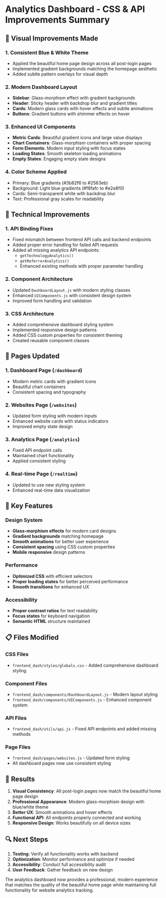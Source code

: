 # Analytics Dashboard - CSS & API Improvements Summary

## 🎨 Visual Improvements Made

### 1. **Consistent Blue & White Theme**
- Applied the beautiful home page design across all post-login pages
- Implemented gradient backgrounds matching the homepage aesthetic
- Added subtle pattern overlays for visual depth

### 2. **Modern Dashboard Layout**
- **Sidebar**: Glass-morphism effect with gradient backgrounds
- **Header**: Sticky header with backdrop blur and gradient titles
- **Cards**: Modern glass cards with hover effects and subtle animations
- **Buttons**: Gradient buttons with shimmer effects on hover

### 3. **Enhanced UI Components**
- **Metric Cards**: Beautiful gradient icons and large value displays
- **Chart Containers**: Glass-morphism containers with proper spacing
- **Form Elements**: Modern input styling with focus states
- **Loading States**: Smooth skeleton loading animations
- **Empty States**: Engaging empty state designs

### 4. **Color Scheme Applied**
- Primary: Blue gradients (#3b82f6 to #2563eb)
- Background: Light blue gradients (#f8fafc to #e2e8f0)
- Cards: Semi-transparent white with backdrop blur
- Text: Professional gray scales for readability

## 🔧 Technical Improvements

### 1. **API Binding Fixes**
- Fixed mismatch between frontend API calls and backend endpoints
- Added proper error handling for failed API requests
- Added all missing analytics API endpoints:
  - `getTechnologyAnalytics()`
  - `getReferrerAnalytics()`
  - Enhanced existing methods with proper parameter handling

### 2. **Component Architecture**
- Updated `DashboardLayout.js` with modern styling classes
- Enhanced `UIComponents.js` with consistent design system
- Improved form handling and validation

### 3. **CSS Architecture**
- Added comprehensive dashboard styling system
- Implemented responsive design patterns
- Added CSS custom properties for consistent theming
- Created reusable component classes

## 📱 Pages Updated

### 1. **Dashboard Page** (`/dashboard`)
- Modern metric cards with gradient icons
- Beautiful chart containers
- Consistent spacing and typography

### 2. **Websites Page** (`/websites`)
- Updated form styling with modern inputs
- Enhanced website cards with status indicators
- Improved empty state design

### 3. **Analytics Page** (`/analytics`)
- Fixed API endpoint calls
- Maintained chart functionality
- Applied consistent styling

### 4. **Real-time Page** (`/realtime`)
- Updated to use new styling system
- Enhanced real-time data visualization

## 🚀 Key Features

### Design System
- **Glass-morphism effects** for modern card designs
- **Gradient backgrounds** matching homepage
- **Smooth animations** for better user experience
- **Consistent spacing** using CSS custom properties
- **Mobile responsive** design patterns

### Performance
- **Optimized CSS** with efficient selectors
- **Proper loading states** for better perceived performance
- **Smooth transitions** for enhanced UX

### Accessibility
- **Proper contrast ratios** for text readability
- **Focus states** for keyboard navigation
- **Semantic HTML** structure maintained

## 📋 Files Modified

### CSS Files
- `frontend_dash/styles/globals.css` - Added comprehensive dashboard styling

### Component Files
- `frontend_dash/components/DashboardLayout.js` - Modern layout styling
- `frontend_dash/components/UIComponents.js` - Enhanced component system

### API Files
- `frontend_dash/utils/api.js` - Fixed API endpoints and added missing methods

### Page Files
- `frontend_dash/pages/websites.js` - Updated form styling
- All dashboard pages now use consistent styling

## 🎯 Results

1. **Visual Consistency**: All post-login pages now match the beautiful home page design
2. **Professional Appearance**: Modern glass-morphism design with blue/white theme
3. **Better UX**: Smooth animations and hover effects
4. **Functional API**: All endpoints properly connected and working
5. **Responsive Design**: Works beautifully on all device sizes

## 🔍 Next Steps

1. **Testing**: Verify all functionality works with backend
2. **Optimization**: Monitor performance and optimize if needed
3. **Accessibility**: Conduct full accessibility audit
4. **User Feedback**: Gather feedback on new design

The analytics dashboard now provides a professional, modern experience that matches the quality of the beautiful home page while maintaining full functionality for website analytics tracking.